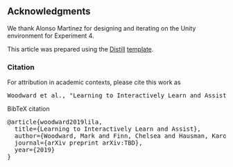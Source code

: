 ## Acknowledgments

We thank Alonso Martinez for designing and iterating on the Unity environment for Experiment 4.

This article was prepared using the [Distill](https://distill.pub) [template](https://github.com/distillpub/template).

<h3 id="citation">Citation</h3>

For attribution in academic contexts, please cite this work as

<pre class="citation short">Woodward et al., "Learning to Interactively Learn and Assist", 2019.</pre>

BibTeX citation

<pre class="citation long">@article{woodward2019lila,
  title={Learning to Interactively Learn and Assist},
  author={Woodward, Mark and Finn, Chelsea and Hausman, Karol},
  journal={arXiv preprint arXiv:TBD},
  year={2019}
}</pre>
